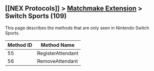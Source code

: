 ## [[NEX Protocols]] > [Matchmake Extension](Matchmake-Extension-Protocol) > Switch Sports (109)

This page describes the methods that are only seen in Nintendo Switch Sports.

| Method ID | Method Name |
| --- | --- |
| 55 | RegisterAttendant |
| 56 | RemoveAttendant |
